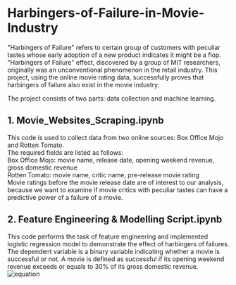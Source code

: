 # Harbingers-of-Failure-in-Movie-Industry
"Harbingers of Failure" refers to certain group of customers with peculiar tastes whose early adoption of a new product indicates it might be a flop. "Harbingers of Failure" effect, discovered by a group of MIT researchers, originally was an unconventional phenomenon in the retail industry. This project, using the online movie rating data, successfully proves that harbingers of failure also exist in the movie industry. <br />

The project consists of two parts: data collection and machine learning.
## 1. Movie_Websites_Scraping.ipynb
This code is used to collect data from two online sources: Box Office Mojo and Rotten Tomato. <br />
The required fields are listed as follows: <br />
Box Office Mojo: movie name, release date, opening weekend revenue, gross domestic revenue <br />
Rotten Tomato: movie name, critic name, pre-release movie rating <br />
Movie ratings before the movie release date are of interest to our analysis, because we want to examine if movie critics with peculiar tastes can have a predictive power of a failure of a movie.
## 2. Feature Engineering & Modelling Script.ipynb
This code performs the task of feature engineering and implemented logistic regression model to demonstrate the effect of harbingers of failures. <br />
The dependent variable is a binary variable indicating whether a movie is successful or not. A movie is defined as successful if its opening weekend revenue exceeds or equals to 30% of its gross domestic revenue. <br />
![equation](https://latex.codecogs.com/gif.latex?SuccessIndicator=\frac{OpeningWeekendRevenue}{GrossRevenue}\geq0.3) <br />


